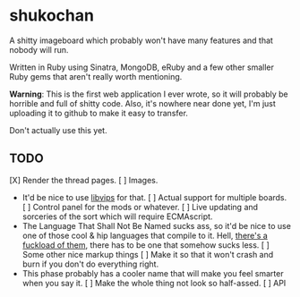 # shukochan
A shitty imageboard which probably won't have many features and that nobody will run.

Written in Ruby using Sinatra, MongoDB, eRuby and a few other smaller Ruby gems that aren't really worth mentioning.

**Warning**: This is the first web application I ever wrote, so it will probably be horrible and full of shitty code. Also, it's nowhere near done yet, I'm just uploading it to github to make it easy to transfer.

Don't actually use this yet.

## TODO
[X] Render the thread pages.
[ ] Images.
  * It'd be nice to use [libvips](https://github.com/jcupitt/ruby-vips) for that.
[ ] Actual support for multiple boards.
[ ] Control panel for the mods or whatever.
[ ] Live updating and sorceries of the sort which will require ECMAscript.
  * The Language That Shall Not Be Named sucks ass, so it'd be nice to use one of those cool & hip languages that compile to it. Hell, [there's a fuckload of them](https://github.com/jashkenas/coffeescript/wiki/List-of-languages-that-compile-to-JS), there has to be one that somehow sucks less.
[ ] Some other nice markup things
[ ] Make it so that it won't crash and burn if you don't do everything right.
  * This phase probably has a cooler name that will make you feel smarter when you say it.
[ ] Make the whole thing not look so half-assed.
[ ] API